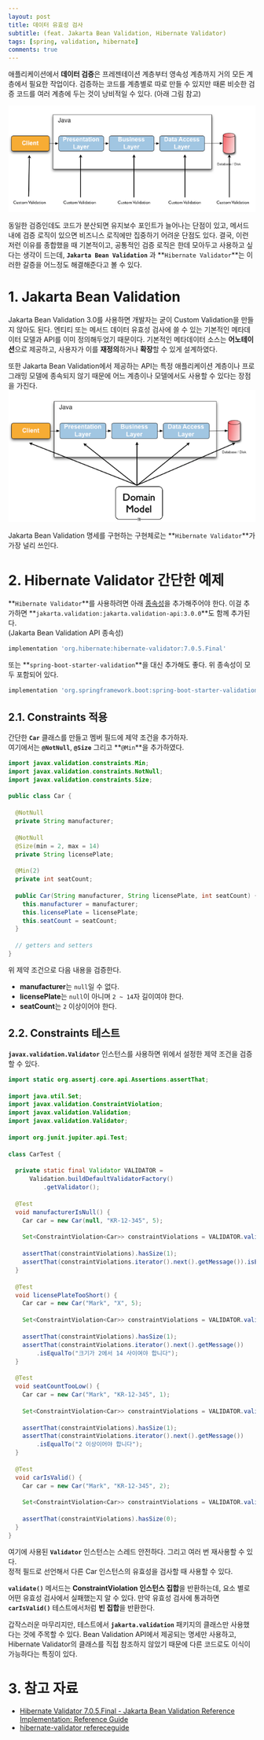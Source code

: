 ```yaml
---
layout: post
title: 데이터 유효성 검사
subtitle: (feat. Jakarta Bean Validation, Hibernate Validator)
tags: [spring, validation, hibernate]
comments: true
---
```


애플리케이션에서 **데이터 검증**은 프레젠테이션 계층부터 영속성 계층까지 거의 모든 계층에서 필요한 작업이다.
검증하는 코드를 계층별로 따로 만들 수 있지만 때론 비슷한 검증 코드를 여러 계층에 두는 것이 낭비적일 수 있다. (아래 그림 참고)

![application-layers.png](../assets/img/2022-09-03-hibernate-validator-getting-started/application-layers.png)

동일한 검증인데도 코드가 분산되면 유지보수 포인트가 늘어나는 단점이 있고, 메서드 내에 검증 로직이 있으면 비즈니스 로직에만 집중하기 어려운 단점도 있다.
결국, 이런 저런 이유를 종합했을 때 기본적이고, 공통적인 검증 로직은 한데 모아두고 사용하고 싶다는 생각이 드는데, **`Jakarta Bean Validation`**
과 **`Hibernate Validator`**는 이러한 갈증을 어느정도 해결해준다고 볼 수 있다.

# 1. Jakarta Bean Validation

Jakarta Bean Validation 3.0를 사용하면 개발자는 굳이 Custom Validation을 만들지 않아도 된다.
엔티티 또는 메서드 데이터 유효성 검사에 쓸 수 있는 기본적인 메타데이터 모델과 API를 이미 정의해두었기 때문이다.
기본적인 메타데이터 소스는 **어노테이션**으로 제공하고, 사용자가 이를 **재정의**하거나 **확장**할 수 있게 설계하였다.

또한 Jakarta Bean Validation에서 제공하는 API는 특정 애플리케이션 계층이나 프로그래밍 모델에 종속되지 않기 때문에 어느 계층이나 모델에서도 사용할 수 있다는
장점을 가진다.
![application-layers2.png](../assets/img/2022-09-03-hibernate-validator-getting-started/application-layers2.png)

Jakarta Bean Validation 명세를 구현하는 구현체로는 **`Hibernate Validator`**가 가장 널리 쓰인다.

# 2. Hibernate Validator 간단한 예제

**`Hibernate Validator`**를 사용하려면
아래 [종속성](https://mvnrepository.com/artifact/org.hibernate/hibernate-validator/7.0.5.Final)을 추가해주어야
한다. 이걸 추가하면 **`jakarta.validation:jakarta.validation-api:3.0.0`**도 함께 추가된다. <br>
(Jakarta Bean Validation API 종속성)

```gradle
implementation 'org.hibernate:hibernate-validator:7.0.5.Final'
```

또는 **`spring-boot-starter-validation`**을 대신 추가해도 좋다. 위 종속성이 모두 포함되어 있다.

```gradle
implementation 'org.springframework.boot:spring-boot-starter-validation'
```

## 2.1. Constraints 적용

간단한 **`Car`** 클래스를 만들고 멤버 필드에 제약 조건을 추가하자. <br>
여기에서는 **`@NotNull`**, **`@Size`** 그리고 **`@Min`**을 추가하였다.

```java
import javax.validation.constraints.Min;
import javax.validation.constraints.NotNull;
import javax.validation.constraints.Size;

public class Car {

  @NotNull
  private String manufacturer;

  @NotNull
  @Size(min = 2, max = 14)
  private String licensePlate;

  @Min(2)
  private int seatCount;

  public Car(String manufacturer, String licensePlate, int seatCount) {
    this.manufacturer = manufacturer;
    this.licensePlate = licensePlate;
    this.seatCount = seatCount;
  }

  // getters and setters
}
```

위 제약 조건으로 다음 내용을 검증한다.

* **manufacturer**는 `null`일 수 없다.
* **licensePlate**는 `null`이 아니며 `2 ~ 14`자 길이여야 한다.
* **seatCount**는 `2` 이상이어야 한다.

## 2.2. Constraints 테스트

**`javax.validation.Validator`** 인스턴스를 사용하면 위에서 설정한 제약 조건을 검증할 수 있다.

```java
import static org.assertj.core.api.Assertions.assertThat;

import java.util.Set;
import javax.validation.ConstraintViolation;
import javax.validation.Validation;
import javax.validation.Validator;

import org.junit.jupiter.api.Test;

class CarTest {

  private static final Validator VALIDATOR =
      Validation.buildDefaultValidatorFactory()
          .getValidator();

  @Test
  void manufacturerIsNull() {
    Car car = new Car(null, "KR-12-345", 5);

    Set<ConstraintViolation<Car>> constraintViolations = VALIDATOR.validate(car);

    assertThat(constraintViolations).hasSize(1);
    assertThat(constraintViolations.iterator().next().getMessage()).isEqualTo("널이어서는 안됩니다");
  }

  @Test
  void licensePlateTooShort() {
    Car car = new Car("Mark", "X", 5);

    Set<ConstraintViolation<Car>> constraintViolations = VALIDATOR.validate(car);

    assertThat(constraintViolations).hasSize(1);
    assertThat(constraintViolations.iterator().next().getMessage())
        .isEqualTo("크기가 2에서 14 사이여야 합니다");
  }

  @Test
  void seatCountTooLow() {
    Car car = new Car("Mark", "KR-12-345", 1);

    Set<ConstraintViolation<Car>> constraintViolations = VALIDATOR.validate(car);

    assertThat(constraintViolations).hasSize(1);
    assertThat(constraintViolations.iterator().next().getMessage())
        .isEqualTo("2 이상이어야 합니다");
  }

  @Test
  void carIsValid() {
    Car car = new Car("Mark", "KR-12-345", 2);

    Set<ConstraintViolation<Car>> constraintViolations = VALIDATOR.validate(car);

    assertThat(constraintViolations).hasSize(0);
  }
}
```

여기에 사용된 **`Validator`** 인스턴스는 스레드 안전하다. 그리고 여러 번 재사용할 수 있다. <br>
정적 필드로 선언해서 다른 Car 인스턴스의 유효성을 검사할 때 사용할 수 있다.

**`validate()`** 메서드는 **ConstraintViolation 인스턴스 집합**을 반환하는데, 요소 별로 어떤 유효성 검사에서 실패했는지 알 수 있다.
만약 유효성 검사에 통과하면 **`carIsValid()`** 테스트에서처럼 **빈 집합**을 반환한다.

갑작스러운 마무리지만, 테스트에서 **`jakarta.validation`** 패키지의 클래스만 사용했다는 것에 주목할 수 있다.
Bean Validation API에서 제공되는 명세만 사용하고, Hibernate Validator의 클래스를 직접 참조하지 않았기 때문에 다른 코드로도 이식이 가능하다는 특징이 있다.

# 3. 참고 자료

* [Hibernate Validator 7.0.5.Final - Jakarta Bean Validation Reference Implementation: Reference Guide](https://docs.jboss.org/hibernate/validator/7.0/reference/en-US/html_single/#preface)
* [hibernate-validator refereceguide](https://github.com/hibernate/hibernate-validator/tree/main/documentation/src/test/java/org/hibernate/validator/referenceguide)

